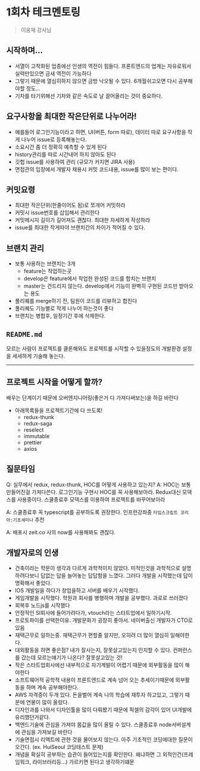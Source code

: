 # 1회차 테크멘토링

>이웅재 강사님

## 시작하며...
* 서열이 고착화된 업종에선 인생의 역전이 힘들다. 프론트엔드의 업계는 자유로워서 실력만있으면 금새 역전이 가능하다
* 그렇기 때문에 열심히하지 않으면 금방 낙오될 수 있다. 6개월쉬고오면 다시 공부해야할 정도...
* 기차를 타기위해선 기차와 같은 속도로 날 끌어올리는 것이 중요하다.

## 요구사항을 최대한 작은단위로 나누어라!
* 예를들어 로그인기능이라고 하면, UI(버튼, form 따로), 데이터 따로 요구사항을 작게 나누어 issue로 등록해놓는다.
* 소요시간 좀 더 정확히 예측할 수 있게 된다
* history관리를 따로 시간내어 하지 않아도 된다
* 깃헙 issue를 사용하여 관리 (규모가 커지면 JIRA 사용)
* 면접관의 입장에서 개발자 채용시 커밋 코드내용, issue를 많이 보는 편이다.

## 커밋요령
* 최대한 작은단위(한줄이어도 됨)로 쪼개어 커밋하라
* 커밋시 issue번호를 삽입해서 관리한다
* 커밋메시지 길이가 길어져도 괜찮다. 최대한 자세하게 작성하라
* issue를 최대한 작게따야 브랜치간의 차이가 적어질 수 있다.

## 브랜치 관리
* 보통 사용하는 브랜치는 3개
  * feature는 작업하는곳
  * develop은 feature에서 작업한 완성된 코드를 합치는 브랜치
  * master는 건드리지 않는다. develop에서 기능이 완벽히 구현된 코드만 받아오는 용도
* 풀리퀘를 merge하기 전, 팀원이 코드를 리뷰하고 합친다
* 풀리퀘도 기능별로 작게 나누어 하는것이 좋다
* 브랜치는 병합후, 일정기간 후에 삭제한다.

## `README.md`
모르는 사람이 프로젝트를 클론해와도 프로젝트를 시작할 수 있을정도의 개발환경 설정을 세세하게 기술해 놓는다.

---
## 프로젝트 시작을 어떻게 할까?

배우는 단계이기 때문에 오버엔지니어링(좋은거 다 가져다써보는)을 하길 바란다

* 아래목록들을 프로젝트기간에 다 쓰도록!
  * redux-thunk
  * redux-saga
  * reselect
  * immutable
  * prettier
  * axios

## 질문타임
Q: 실무에서 redux, redux-thunk, HOC를 어떻게 사용하고 있는지?
A: HOC는 보통 만들어진걸 가져다쓴다. 로그인기능 구현시 HOC를 꼭 사용해보아라. Redux대신 모덱스를 사용중이다. 스쿨종료후 모덱스를 이용하여 프로젝트를 바꾸어보아라

A: 스쿨종료후 꼭 typescript를 공부하도록 권장한다. 인프런강좌중 `타입스크립트 코리아:기초세미나` 추천

A: 배포시 zeit.co 사의 now를 사용해봐도 괜찮다.


## 개발자로의 인생
* 건축이라는 학문이 생각과 다르게 과학적이지 않았다. 미적인것을 과학적으로 설명하려다보니 답없는 답을 늘어놓는 답답함을 느꼈다. 그러다 개발을 시작했는데 답이 명확해서 좋았다.
* IOS 개발일을 하다가 창업을하고 서버를 배우기 시작했다.
* 게임개발을 시작했다. 학원과 회사를 병행하며 개발을 공부했다. 과로로 쓰러졌다
* 회복후 노드js를 시작했다
* 안정적인 SI회사에 들어가려다가, vtouch라는 스타트업에서 일하기시작.
* 프로토파이를 선택한이유. 개발문화가 굉장히 좋아서. 네이버출신 개발자가 CTO로 있음
* 재택근무로 일하는중. 재택근무가 편할줄 알지만, 오히려 더 많이 열심히 일해야한다.
* 대외활동을 하면 좋은점? 내가 잘사는지, 잘못살고있는지 인지할 수 있다. 컨퍼런스를 갔는데 모르는얘기가 나온다? 잘못살고있는 것!
* 작은 스타트업회사에선 내부적으로 자기계발이 어렵기 때문에 외부활동을 많이 해야한다
* 소프트웨어적 공학적 내용이 프론트엔드로 계속 넘어 오는 추세이기때문에 외부활동을 하며 계속 공부해야한다.
* AWS 자격증이 두개 있다. 돈을벌어 계속 나의 학습에 재투자 하고있고, 그렇기 때문에 연봉이 많이 올랐다.
* 디자인과를 나와서 디자인툴을 많이 다뤄봤기 때문에 픽셀의 감각이 있어 UI개발에 유리했던거같다.
* 백엔드기술에 관심을 가져야 몸값을 많이 올릴 수 있다. 스쿨종료후 node서버설계에 관심을 가져보길 바란다
* 기술면접시 리액트에 관한 것을 물어보지 않는다. 아주 기초적인 코딩에대한 질문이 오간다. (ex. HuiSeoul 코딩테스트 문제)
* 개념을 확실히 공부하는 습관이 들어있는지를 확인한다. 왜냐하면 그 외적인건(프레임워크, 라이브러리등...) 가르키면 된다고 생각하기떄문

